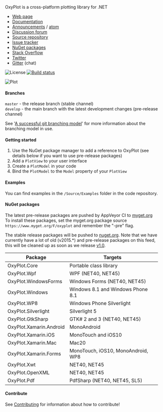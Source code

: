 OxyPlot is a cross-platform plotting library for .NET

- [Web page](http://oxyplot.org)  
- [Documentation](http://docs.oxyplot.org/)
- [Announcements](http://oxyplot.org/announcements) / [atom](http://oxyplot.org/atom.xml)
- [Discussion forum](http://discussion.oxyplot.org)
- [Source repository](http://github.com/oxyplot/oxyplot)
- [Issue tracker](http://github.com/oxyplot/oxyplot/issues)
- [NuGet packages](http://www.nuget.org/packages?q=oxyplot)
- [Stack Overflow](http://stackoverflow.com/questions/tagged/oxyplot)
- [Twitter](https://twitter.com/hashtag/oxyplot)
- [Gitter](https://gitter.im/oxyplot/oxyplot) (chat)

![License](https://img.shields.io/badge/license-MIT-red.svg)
[![Build status](https://img.shields.io/appveyor/ci/objorke/oxyplot/develop.svg)](https://ci.appveyor.com/project/objorke/oxyplot)

![Plot](http://oxyplot.org/public/images/normal-distributions.png)

#### Branches

`master` - the release branch (stable channel)  
`develop` -  the main branch with the latest development changes (pre-release channel)

See '[A successful git branching model](http://nvie.com/posts/a-successful-git-branching-model/)' for more information about the branching model in use.

#### Getting started

1. Use the NuGet package manager to add a reference to OxyPlot (see details below if you want to use pre-release packages)
2. Add a `PlotView` to your user interface
3. Create a `PlotModel` in your code
4. Bind the `PlotModel` to the `Model` property of your `PlotView`

#### Examples

You can find examples in the `/Source/Examples` folder in the code repository.

#### NuGet packages

The latest pre-release packages are pushed by AppVeyor CI to [myget.org](https://www.myget.org/)
To install these packages, set the myget.org package source `https://www.myget.org/F/oxyplot` and remember the "-pre" flag. 

The stable release packages will be pushed to [nuget.org](https://www.nuget.org/packages?q=oxyplot).
Note that we have currently have a lot of old (v2015.*) and pre-release packages on this feed, this will be cleaned up as soon as we release [v1.0](https://github.com/oxyplot/oxyplot/milestones/v1.0).

Package | Targets
--------|---------------
OxyPlot.Core | Portable class library
OxyPlot.Wpf | WPF (NET40, NET45)  
OxyPlot.WindowsForms | Windows Forms (NET40, NET45)
OxyPlot.Windows | Windows 8.1 and Windows Phone 8.1
OxyPlot.WP8 | Windows Phone Silverlight
OxyPlot.Silverlight | Silverlight 5 
OxyPlot.GtkSharp | GTK# 2 and 3 (NET40, NET45)
OxyPlot.Xamarin.Android | MonoAndroid
OxyPlot.Xamarin.iOS | MonoTouch and iOS10
OxyPlot.Xamarin.Mac | Mac20
OxyPlot.Xamarin.Forms | MonoTouch, iOS10, MonoAndroid, WP8
OxyPlot.Xwt | NET40, NET45
OxyPlot.OpenXML | NET40, NET45
OxyPlot.Pdf | PdfSharp (NET40, NET45, SL5)

#### Contribute

See [Contributing](.github/CONTRIBUTING.md) for information about how to contribute!
